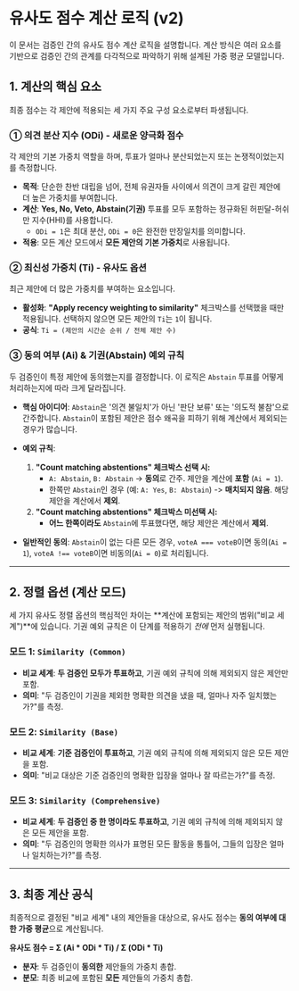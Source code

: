 # 유사도 점수 계산 로직 (v2)

이 문서는 검증인 간의 유사도 점수 계산 로직을 설명합니다. 계산 방식은 여러 요소를 기반으로 검증인 간의 관계를 다각적으로 파악하기 위해 설계된 가중 평균 모델입니다.

## 1. 계산의 핵심 요소

최종 점수는 각 제안에 적용되는 세 가지 주요 구성 요소로부터 파생됩니다.

### ① 의견 분산 지수 (ODi) - 새로운 양극화 점수

각 제안의 기본 가중치 역할을 하며, 투표가 얼마나 분산되었는지 또는 논쟁적이었는지를 측정합니다.

*   **목적**: 단순한 찬반 대립을 넘어, 전체 유권자들 사이에서 의견이 크게 갈린 제안에 더 높은 가중치를 부여합니다.
*   **계산**: **Yes, No, Veto, Abstain(기권)** 투표를 모두 포함하는 정규화된 허핀달-허쉬만 지수(HHI)를 사용합니다.
    *   `ODi = 1`은 최대 분산, `ODi = 0`은 완전한 만장일치를 의미합니다.
*   **적용**: 모든 계산 모드에서 **모든 제안의 기본 가중치**로 사용됩니다.

### ② 최신성 가중치 (Ti) - 유사도 옵션

최근 제안에 더 많은 가중치를 부여하는 요소입니다.

*   **활성화**: **"Apply recency weighting to similarity"** 체크박스를 선택했을 때만 적용됩니다. 선택하지 않으면 모든 제안의 `Ti`는 `1`이 됩니다.
*   **공식**: `Ti = (제안의 시간순 순위 / 전체 제안 수)`

### ③ 동의 여부 (Ai) & 기권(Abstain) 예외 규칙

두 검증인이 특정 제안에 동의했는지를 결정합니다. 이 로직은 `Abstain` 투표를 어떻게 처리하는지에 따라 크게 달라집니다.

*   **핵심 아이디어**: `Abstain`은 '의견 불일치'가 아닌 '판단 보류' 또는 '의도적 불참'으로 간주합니다. `Abstain`이 포함된 제안은 점수 왜곡을 피하기 위해 계산에서 제외되는 경우가 많습니다.

*   **예외 규칙**:
    1.  **"Count matching abstentions" 체크박스 선택 시:**
        *   `A: Abstain`, `B: Abstain` -> **동의**로 간주. 제안을 계산에 **포함** (`Ai = 1`).
        *   한쪽만 `Abstain`인 경우 (예: `A: Yes`, `B: Abstain`) -> **매치되지 않음**. 해당 제안을 계산에서 **제외**.
    2.  **"Count matching abstentions" 체크박스 미선택 시:**
        *   **어느 한쪽이라도** `Abstain`에 투표했다면, 해당 제안은 계산에서 **제외**.

*   **일반적인 동의**: `Abstain`이 없는 다른 모든 경우, `voteA === voteB`이면 동의(`Ai = 1`), `voteA !== voteB`이면 비동의(`Ai = 0`)로 처리됩니다.

---

## 2. 정렬 옵션 (계산 모드)

세 가지 유사도 정렬 옵션의 핵심적인 차이는 **계산에 포함되는 제안의 범위("비교 세계")**에 있습니다. 기권 예외 규칙은 이 단계를 적용하기 *전에* 먼저 실행됩니다.

### 모드 1: `Similarity (Common)`

*   **비교 세계**: **두 검증인 모두가 투표하고**, 기권 예외 규칙에 의해 제외되지 않은 제안만 포함.
*   **의미**: "두 검증인이 기권을 제외한 명확한 의견을 냈을 때, 얼마나 자주 일치했는가?"를 측정.

### 모드 2: `Similarity (Base)`

*   **비교 세계**: **기준 검증인이 투표하고**, 기권 예외 규칙에 의해 제외되지 않은 모든 제안을 포함.
*   **의미**: "비교 대상은 기준 검증인의 명확한 입장을 얼마나 잘 따르는가?"를 측정.

### 모드 3: `Similarity (Comprehensive)`

*   **비교 세계**: **두 검증인 중 한 명이라도 투표하고**, 기권 예외 규칙에 의해 제외되지 않은 모든 제안을 포함.
*   **의미**: "두 검증인의 명확한 의사가 표명된 모든 활동을 통틀어, 그들의 입장은 얼마나 일치하는가?"를 측정.

---

## 3. 최종 계산 공식

최종적으로 결정된 "비교 세계" 내의 제안들을 대상으로, 유사도 점수는 **동의 여부에 대한 가중 평균**으로 계산됩니다.

**유사도 점수 = Σ (Ai * ODi * Ti) / Σ (ODi * Ti)**

*   **분자**: 두 검증인이 **동의한** 제안들의 가중치 총합.
*   **분모**: 최종 비교에 포함된 **모든** 제안들의 가중치 총합.
